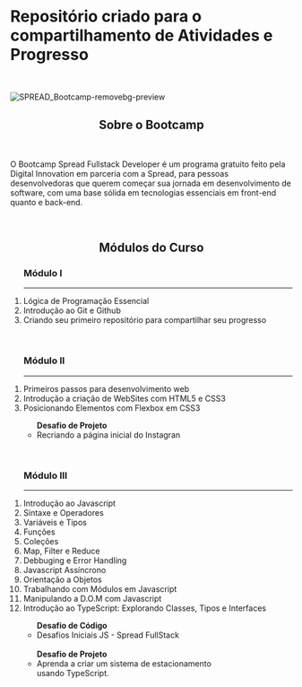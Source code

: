 
<h1> Repositório criado para o compartilhamento de Atividades e Progresso</h1>
<br>

 ![SPREAD_Bootcamp-removebg-preview](https://user-images.githubusercontent.com/74883711/173962009-f040888b-e0c9-4bc1-bcd9-975d8bedee86.png)
<br>

<div align="center">
<h2> Sobre o Bootcamp </h2>
</div>
<br>
<p>
 O Bootcamp Spread Fullstack Developer é um programa gratuito feito pela Digital Innovation em parceria com a Spread, para pessoas desenvolvedoras que querem começar sua jornada em desenvolvimento de software, com uma base sólida em tecnologias essenciais em front-end quanto e back-end.
</p>
<br>

<div align="center">
<h2> Módulos do Curso </h2>
</div>

<ol>
 <h3>Módulo I</h3>
 <hr>
 <li>Lógica de Programação Essencial</li>
 <li>Introdução ao Git e Github</li>
 <li>Criando seu primeiro repositório para compartilhar seu progresso</li>
</ol>
 <br>
<ol>
 <h3>Módulo II</h3>
 <hr>
 <li>Primeiros passos para desenvolvimento web</li>
 <li>Introdução a criação de WebSites com HTML5 e CSS3</li>
 <li>Posicionando Elementos com Flexbox em CSS3</li>
 <ul>
  <span><strong>Desafio de Projeto</strong></span>
  <li>Recriando a página inicial do Instagran</li>
 </ul>
 </ol>
 <br>
 <ol>
 <h3>Módulo III</h3>
 <hr>
 <li>Introdução ao Javascript</li>
 <li>Sintaxe e Operadores</li>
 <li>Variáveis e Tipos</li>
 <li>Funções</li>
 <li>Coleções</li>
 <li>Map, Filter e Reduce</li>
 <li>Debbuging e Error Handling</li>
 <li>Javascript Assíncrono</li>
 <li>Orientação a Objetos</li>
 <li>Trabalhando com Módulos em Javascript</li>
 <li>Manipulando a D.O.M com Javascript</li>
 <li>Introdução ao TypeScript: Explorando Classes, Tipos e Interfaces</li>
<ul>
 <span><strong>Desafio de Código</strong><span>
  <li>Desafios Iniciais JS - Spread FullStack</li>
  <br>
  <span><strong>Desafio de Projeto</strong><span>
  <li>
   Aprenda a criar um sistema de estacionamento <br>
   usando TypeScript.
  </li>
</ul>
</ol>


